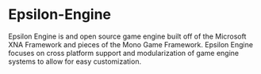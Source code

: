# Epsilon-Engine
Epsilon Engine is and open source game engine built off of the Microsoft XNA Framework and pieces of the Mono Game Framework.  Epsilon Engine focuses on cross platform support and modularization of game engine systems to allow for easy customization.
